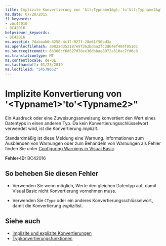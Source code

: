 ```yaml
---
title: Implizite Konvertierung von '&lt;Typname1&gt;'to'&lt;Typname2&gt;"
ms.date: 07/20/2015
f1_keywords:
- vbc42016
- BC42016
helpviewer_keywords:
- BC42016
ms.assetid: 7dabaab0-8258-4c17-927f-28e61f50bd3a
ms.openlocfilehash: a9822d352187e9f362bdaa2fc3d64ef404f0510c
ms.sourcegitcommit: 6b308cf6d627d78ee36dbbae8972a310ac7fd6c8
ms.translationtype: MT
ms.contentlocale: de-DE
ms.lasthandoff: 01/23/2019
ms.locfileid: "54578652"
---
```

# <a name="implicit-conversion-from-lttypename1gt-to-lttypename2gt"></a>Implizite Konvertierung von '&lt;Typname1&gt;'to'&lt;Typname2&gt;"
Ein Ausdruck oder eine Zuweisungsanweisung konvertiert den Wert eines Datentyps in einen anderen Typ. Da kein Konvertierungsschlüsselwort verwendet wird, ist die Konvertierung *implizit*.  
  
 Standardmäßig ist diese Meldung eine Warnung. Informationen zum Ausblenden von Warnungen oder zum Behandeln von Warnungen als Fehler finden Sie unter [Configuring Warnings in Visual Basic](/visualstudio/ide/configuring-warnings-in-visual-basic).  
  
 **Fehler-ID:** BC42016  
  
## <a name="to-correct-this-error"></a>So beheben Sie diesen Fehler  
  
-   Verwenden Sie wenn möglich, Werte den gleichen Datentyp auf, damit Visual Basic nicht Konvertierung vornehmen muss.  
  
-   Verwenden Sie `CType` oder ein anderes Konvertierungsschlüsselwort, damit die Konvertierung *explizit*ist.  
  
## <a name="see-also"></a>Siehe auch
- [Implizite und explizite Konvertierungen](../../visual-basic/programming-guide/language-features/data-types/implicit-and-explicit-conversions.md)
- [Typkonvertierungsfunktionen](../../visual-basic/language-reference/functions/type-conversion-functions.md)

